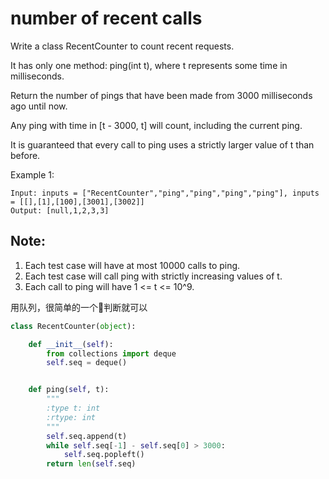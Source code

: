 # number of recent calls

Write a class RecentCounter to count recent requests.

It has only one method: ping(int t), where t represents some time in milliseconds.

Return the number of pings that have been made from 3000 milliseconds ago until now.

Any ping with time in [t - 3000, t] will count, including the current ping.

It is guaranteed that every call to ping uses a strictly larger value of t than before.



Example 1:
```
Input: inputs = ["RecentCounter","ping","ping","ping","ping"], inputs = [[],[1],[100],[3001],[3002]]
Output: [null,1,2,3,3]
 ```

## Note:

1. Each test case will have at most 10000 calls to ping.
2. Each test case will call ping with strictly increasing values of t.
3. Each call to ping will have 1 <= t <= 10^9.

用队列，很简单的一个判断就可以

```python
class RecentCounter(object):

    def __init__(self):
        from collections import deque
        self.seq = deque()


    def ping(self, t):
        """
        :type t: int
        :rtype: int
        """
        self.seq.append(t)
        while self.seq[-1] - self.seq[0] > 3000:
            self.seq.popleft()
        return len(self.seq)
```
